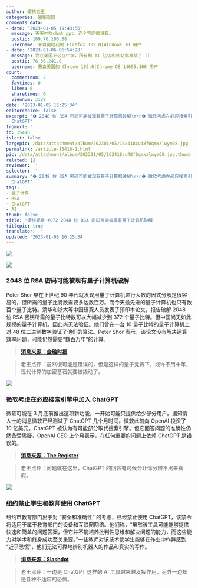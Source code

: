 ```yaml
---
author: 硬核老王
categories: 硬核观察
comments_data:
- date: '2023-01-05 19:43:56'
  message: 天天神吹chat ppt，连个官网都没有。
  postip: 109.70.100.88
  username: 来自奥地利的 Firefox 102.0|Windows 10 用户
- date: '2023-01-06 06:54:28'
  message: 我在美国上公立中学，所有和 AI 沾边的网站都被禁了 :(
  postip: 76.36.241.8
  username: 来自美国的 Chrome 102.0|Chrome OS 14695.166 用户
count:
  commentnum: 2
  favtimes: 0
  likes: 0
  sharetimes: 0
  viewnum: 3129
date: '2023-01-05 16:25:34'
editorchoice: false
excerpt: "❶ 2048 位 RSA 密码可能被现有量子计算机破解\r\n❷ 微软考虑在必应搜索引擎中加入 ChatGPT\r\n❸ 纽约禁止学生和教师使用
  ChatGPT"
fromurl: ''
id: 15416
islctt: false
largepic: /data/attachment/album/202301/05/162418cu48f0qmxzlwym68.jpg
permalink: /article-15416-1.html
pic: /data/attachment/album/202301/05/162418cu48f0qmxzlwym68.jpg.thumb.jpg
related: []
reviewer: ''
selector: ''
summary: "❶ 2048 位 RSA 密码可能被现有量子计算机破解\r\n❷ 微软考虑在必应搜索引擎中加入 ChatGPT\r\n❸ 纽约禁止学生和教师使用
  ChatGPT"
tags:
- 量子计算
- RSA
- ChatGPT
- AI
thumb: false
title: '硬核观察 #872 2048 位 RSA 密码可能被现有量子计算机破解'
titlepic: true
translator: ''
updated: '2023-01-05 16:25:34'
---
```


![](/data/attachment/album/202301/05/162418cu48f0qmxzlwym68.jpg)


![](/data/attachment/album/202301/05/162425dxi7utu8njtj4zu8.jpg)


### 2048 位 RSA 密码可能被现有量子计算机破解


Peter Shor 早在上世纪 90 年代就发现用量子计算机进行大数的因式分解是很容易的，但所需的量子比特数需要多达数百万。而今天最先进的量子计算机也只有数百个量子比特。清华和浙大等中国研究人员发表了预印本论文，报告破解 2048 位 RSA 密钥所需的量子比特数可以大幅减少到 372 个量子比特。但中国尚无如此规模的量子计算机，因此尚无法验证。他们曾在一台 10 量子比特的量子计算机上对 48 位二进制数字验证了他们的算法。Peter Shor 表示，该论文没有解决运算效率问题，可能仍然需要“数百万年”的计算。



> 
> **[消息来源：金融时报](https://www.ft.com/content/b15680c0-cf31-448d-9eb6-b30426c29b8b)**
> 
> 
> 



> 
> 老王点评：虽然很可能是错误的，但是这样的量子竞赛下，或许不用十年，现代计算的加密基石就要被撬动了。
> 
> 
> 


![](/data/attachment/album/202301/05/162439j1pffgfgffpppozp.jpg)


### 微软考虑在必应搜索引擎中加入 ChatGPT


微软可能在 3 月底前推出这项新功能，一开始可能只提供给少部分用户。据知情人士的消息微软已经测试了 ChatGPT 几个月时间。微软此前向 OpenAI 投资了 10 亿美元。ChatGPT 被认为有可能部分取代搜索引擎。但它回答问题的准确性仍然备受质疑，OpenAI CEO 上个月表示，在任何重要的问题上依赖 ChatGPT 是错误的。



> 
> **[消息来源：The Register](https://www.theregister.com/2023/01/04/microsoft_openai_chatgpt_bing/)**
> 
> 
> 



> 
> 老王点评：问题就在这里，ChatGPT 的回答有时候会让你分辨不出来真假。
> 
> 
> 


![](/data/attachment/album/202301/05/162508qykp0n3vkk0yqkv0.jpg)


### 纽约禁止学生和教师使用 ChatGPT


纽约市教育部门出于对 “安全和准确性” 的考虑，已经禁止使用 ChatGPT，该禁令将适用于属于教育部门的设备和互联网网络。他们称，“虽然该工具可能能够提供快速和简单的问题答案，但它并不能培养批判性思维和解决问题的能力，而这些能力对学术和终身成功至关重要。”一些教师对该技术使学生能够在作业中作弊感到 “近乎恐慌”，他们无法可靠地辨别机器人的作品和真实的写作。



> 
> **[消息来源：Slashdot](https://news.slashdot.org/story/23/01/04/2320230/nyc-bans-students-and-teachers-from-using-chatgpt)**
> 
> 
> 



> 
> 老王点评：一边是 ChatGPT 这样的 AI 工具越来越发挥作用，另外一边却是各种不适应的恐慌。
> 
> 
>